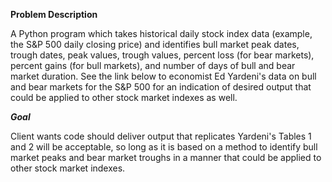 **Problem Description**

A Python program which takes historical daily stock index data (example, the S&P 500 daily closing price) and identifies bull market peak dates, trough dates, peak values, trough values, percent loss (for bear markets), percent gains (for bull markets), and number of days of bull and bear market duration. See the link below to economist Ed Yardeni's data on bull and bear markets for the S&P 500 for an indication of desired output that could be applied to other stock market indexes as well.

***Goal***

Client wants code should deliver output that replicates Yardeni's Tables 1 and 2 will be acceptable, so long as it is based on a method to identify bull market peaks and bear market troughs in a manner that could be applied to other stock market indexes.

